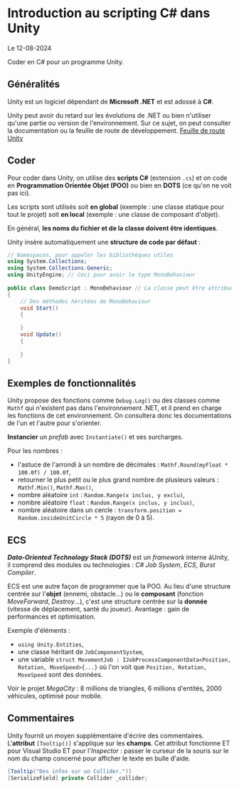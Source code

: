 # Introduction au scripting C# dans Unity

Le 12-08-2024

Coder en C# pour un programme Unity.

## Généralités

Unity est un logiciel dépendant de **Microsoft .NET** et est adossé à **C#**. 

Unity peut avoir du retard sur les évolutions de .NET ou bien n'utiliser qu'une partie ou version de l'environnement. Sur ce sujet, on peut consulter la documentation ou la feuille de route de développement. [Feuille de route Unity](https://unity.com/roadmap/unity-platform "Feuille de route Unity")

## Coder

Pour coder dans Unity, on utilise des **scripts C#** (extension `.cs`) et on code en **Programmation Orientée Objet (POO)** ou bien en **DOTS** (ce qu'on ne voit pas ici).

Les scripts sont utilisés soit **en global** (exemple : une classe statique pour tout le projet) soit **en local** (exemple : une classe de composant d'objet).

En général, **les noms du fichier et de la classe doivent être identiques**. 

Unity insère automatiquement une **structure de code par défaut** :

```C#
// Namespaces, pour appeler les bibliothèques utiles
using System.Collections;
using System.Collections.Generic;
using UnityEngine; // Ceci pour avoir le type MonoBehaviour
	
public class DemoScript : MonoBehaviour // La classe peut être attribuée comme composant à un objet
{
	// Des méthodes héritées de MonoBehaviour
	void Start()
	{
	
	}
	void Update()
	{
	
	}
}
```

## Exemples de fonctionnalités

Unity propose des fonctions comme `Debug.Log()` ou des classes comme `Mathf` qui n'existent pas dans l'environnement .NET, et il prend en charge les fonctions de cet environnement. On consultera donc les documentations de l'un et l'autre pour s'orienter.

**Instancier** un *prefab* avec `Instantiate()` et ses surcharges.

Pour les nombres :
- l'astuce de l'arrondi à un nombre de décimales : `Mathf.Round(myFloat * 100.0f) / 100.0f`,
- retourner le plus petit ou le plus grand nombre de plusieurs valeurs : `Mathf.Min()`, `Mathf.Max()`,
- nombre aléatoire `int` : `Random.Range(x inclus, y exclu)`,
- nombre aléatoire  `float` : `Random.Range(x inclus, y inclus)`,
- nombre aléatoire dans un cercle : `transform.position = Random.insideUnitCircle * 5` (rayon de 0 à 5).

## ECS

***Data-Oriented Technology Stack (DOTS)*** est un *framework* interne àUnity, il comprend des modules ou technologies : *C# Job System*, *ECS*, *Burst Compiler*.

ECS est une autre façon de programmer que la POO. Au lieu d'une structure centrée sur l'**objet** (ennemi, obstacle...) ou le **composant** (fonction *MoveForward*, *Destroy*...), c'est une structure centrée sur la **donnée** (vitesse de déplacement, santé du joueur). Avantage : gain de performances et optimisation. 

Exemple d'éléments : 
- `using Unity.Entities`,
- une classe héritant de `JobComponentSystem`,
- une variable `struct MovementJob : IJobProcessComponentData<Position, Rotation, MoveSpeed>{...}` où l'on voit que `Position, Rotation, MoveSpeed` sont des données.

Voir le projet *MegaCity* : 8 millions de triangles, 6 millions d'entités, 2000 véhicules, optimisé pour mobile.

## Commentaires

Unity fournit un moyen supplémentaire d'écrire des commentaires. L'**attribut** `[Tooltip()]` s'applique sur les **champs**. Cet attribut fonctionne ET pour Visual Studio ET pour l'*Inspector* : passer le curseur de la souris sur le nom du champ concerné pour afficher le texte en bulle d'aide.

```C#
[Tooltip("Des infos sur un Collider.")]
[SerializeField] private Collider _collider;
```
